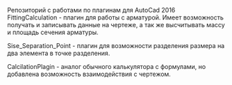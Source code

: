 Репозиторий с работами по плагинам для AutoCad 2016
FittingCalculation - плагин для работы с арматурой. 
Имеет возможность получать и записывать данные на чертеже, а так же высчитывать массу и площадь сечения арматуры.

Sise_Separation_Point - плагин для возможности разделения размера на два элемента в точке разделения.

CalcilationPlagin - аналог обычного калькулятора с формулами, но добавлена возможность взаимодействия с чертежом.
